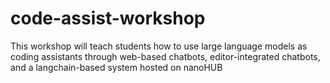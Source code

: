 # code-assist-workshop
This workshop will teach students how to use large language models as coding assistants through web-based chatbots, editor-integrated chatbots, and a langchain-based system hosted on nanoHUB
